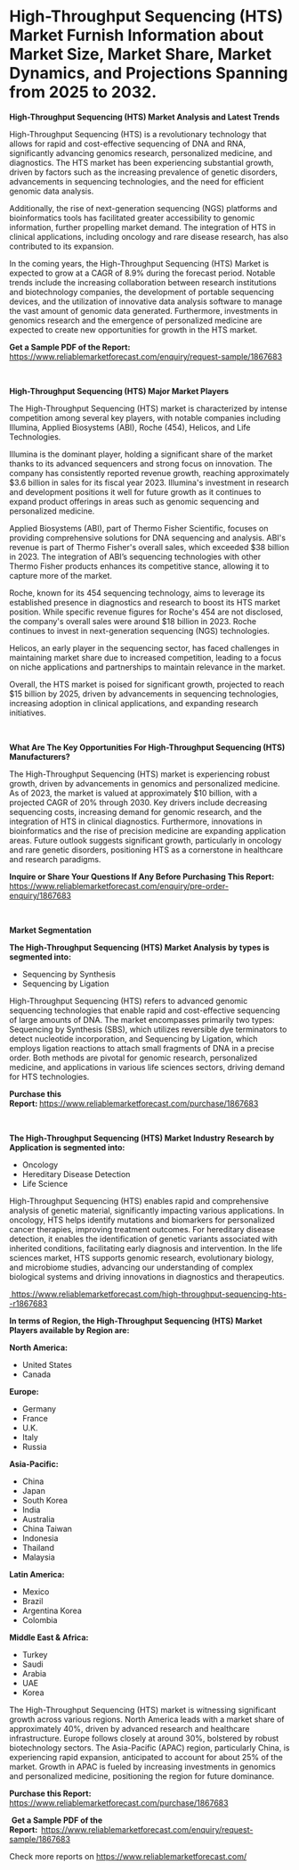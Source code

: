 <p><h1>High-Throughput Sequencing (HTS) Market Furnish Information about Market Size, Market Share, Market Dynamics, and Projections Spanning from 2025 to 2032.</h1></p><p><strong>High-Throughput Sequencing (HTS) Market Analysis and Latest Trends</strong></p>
<p><p>High-Throughput Sequencing (HTS) is a revolutionary technology that allows for rapid and cost-effective sequencing of DNA and RNA, significantly advancing genomics research, personalized medicine, and diagnostics. The HTS market has been experiencing substantial growth, driven by factors such as the increasing prevalence of genetic disorders, advancements in sequencing technologies, and the need for efficient genomic data analysis. </p><p>Additionally, the rise of next-generation sequencing (NGS) platforms and bioinformatics tools has facilitated greater accessibility to genomic information, further propelling market demand. The integration of HTS in clinical applications, including oncology and rare disease research, has also contributed to its expansion.</p><p>In the coming years, the High-Throughput Sequencing (HTS) Market is expected to grow at a CAGR of 8.9% during the forecast period. Notable trends include the increasing collaboration between research institutions and biotechnology companies, the development of portable sequencing devices, and the utilization of innovative data analysis software to manage the vast amount of genomic data generated. Furthermore, investments in genomics research and the emergence of personalized medicine are expected to create new opportunities for growth in the HTS market.</p></p>
<p><strong>Get a Sample PDF of the Report:&nbsp;</strong> <a href="https://www.reliablemarketforecast.com/enquiry/request-sample/1867683?utm_campaign=2282&utm_medium=2&utm_source=Github&utm_content=ia&utm_term=03032025&utm_id=high-throughput-sequencing-hts">https://www.reliablemarketforecast.com/enquiry/request-sample/1867683</a></p>
<p>&nbsp;</p>
<p><strong>High-Throughput Sequencing (HTS) Major Market Players</strong></p>
<p><p>The High-Throughput Sequencing (HTS) market is characterized by intense competition among several key players, with notable companies including Illumina, Applied Biosystems (ABI), Roche (454), Helicos, and Life Technologies. </p><p>Illumina is the dominant player, holding a significant share of the market thanks to its advanced sequencers and strong focus on innovation. The company has consistently reported revenue growth, reaching approximately $3.6 billion in sales for its fiscal year 2023. Illumina's investment in research and development positions it well for future growth as it continues to expand product offerings in areas such as genomic sequencing and personalized medicine.</p><p>Applied Biosystems (ABI), part of Thermo Fisher Scientific, focuses on providing comprehensive solutions for DNA sequencing and analysis. ABI's revenue is part of Thermo Fisher's overall sales, which exceeded $38 billion in 2023. The integration of ABI’s sequencing technologies with other Thermo Fisher products enhances its competitive stance, allowing it to capture more of the market.</p><p>Roche, known for its 454 sequencing technology, aims to leverage its established presence in diagnostics and research to boost its HTS market position. While specific revenue figures for Roche's 454 are not disclosed, the company's overall sales were around $18 billion in 2023. Roche continues to invest in next-generation sequencing (NGS) technologies.</p><p>Helicos, an early player in the sequencing sector, has faced challenges in maintaining market share due to increased competition, leading to a focus on niche applications and partnerships to maintain relevance in the market.</p><p>Overall, the HTS market is poised for significant growth, projected to reach $15 billion by 2025, driven by advancements in sequencing technologies, increasing adoption in clinical applications, and expanding research initiatives.</p></p>
<p>&nbsp;</p>
<p><strong>What Are The Key Opportunities For High-Throughput Sequencing (HTS) Manufacturers?</strong></p>
<p><p>The High-Throughput Sequencing (HTS) market is experiencing robust growth, driven by advancements in genomics and personalized medicine. As of 2023, the market is valued at approximately $10 billion, with a projected CAGR of 20% through 2030. Key drivers include decreasing sequencing costs, increasing demand for genomic research, and the integration of HTS in clinical diagnostics. Furthermore, innovations in bioinformatics and the rise of precision medicine are expanding application areas. Future outlook suggests significant growth, particularly in oncology and rare genetic disorders, positioning HTS as a cornerstone in healthcare and research paradigms.</p></p>
<p><strong>Inquire or Share Your Questions If Any Before Purchasing This Report:</strong> <a href="https://www.reliablemarketforecast.com/enquiry/pre-order-enquiry/1867683?utm_campaign=2282&utm_medium=2&utm_source=Github&utm_content=ia&utm_term=03032025&utm_id=high-throughput-sequencing-hts">https://www.reliablemarketforecast.com/enquiry/pre-order-enquiry/1867683</a></p>
<p>&nbsp;</p>
<p><strong>Market Segmentation</strong></p>
<p><strong>The High-Throughput Sequencing (HTS) Market Analysis by types is segmented into:</strong></p>
<p><ul><li>Sequencing by Synthesis</li><li>Sequencing by Ligation</li></ul></p>
<p><p>High-Throughput Sequencing (HTS) refers to advanced genomic sequencing technologies that enable rapid and cost-effective sequencing of large amounts of DNA. The market encompasses primarily two types: Sequencing by Synthesis (SBS), which utilizes reversible dye terminators to detect nucleotide incorporation, and Sequencing by Ligation, which employs ligation reactions to attach small fragments of DNA in a precise order. Both methods are pivotal for genomic research, personalized medicine, and applications in various life sciences sectors, driving demand for HTS technologies.</p></p>
<p><strong>Purchase this Report:&nbsp;</strong><a href="https://www.reliablemarketforecast.com/purchase/1867683?utm_campaign=2282&utm_medium=2&utm_source=Github&utm_content=ia&utm_term=03032025&utm_id=high-throughput-sequencing-hts">https://www.reliablemarketforecast.com/purchase/1867683</a></p>
<p>&nbsp;</p>
<p><strong>The High-Throughput Sequencing (HTS) Market Industry Research by Application is segmented into:</strong></p>
<p><ul><li>Oncology</li><li>Hereditary Disease Detection</li><li>Life Science</li></ul></p>
<p><p>High-Throughput Sequencing (HTS) enables rapid and comprehensive analysis of genetic material, significantly impacting various applications. In oncology, HTS helps identify mutations and biomarkers for personalized cancer therapies, improving treatment outcomes. For hereditary disease detection, it enables the identification of genetic variants associated with inherited conditions, facilitating early diagnosis and intervention. In the life sciences market, HTS supports genomic research, evolutionary biology, and microbiome studies, advancing our understanding of complex biological systems and driving innovations in diagnostics and therapeutics.</p></p>
<p><a href="https://www.reliablemarketforecast.com/high-throughput-sequencing-hts--r1867683?utm_campaign=2282&utm_medium=2&utm_source=Github&utm_content=ia&utm_term=03032025&utm_id=high-throughput-sequencing-hts">&nbsp;https://www.reliablemarketforecast.com/high-throughput-sequencing-hts--r1867683</a></p>
<p><strong>In terms of Region, the High-Throughput Sequencing (HTS) Market Players available by Region are:</strong></p>
<p>
    <p> <strong> North America: </strong>
        <ul>
            <li>United States</li>
            <li>Canada</li>
        </ul>
        </p> 
    <p> <strong> Europe: </strong>
        <ul>
            <li>Germany</li>
            <li>France</li>
            <li>U.K.</li>
            <li>Italy</li>
            <li>Russia</li>
        </ul>
        </p> 
    <p> <strong> Asia-Pacific: </strong>
        <ul>
            <li>China</li>
            <li>Japan</li>
            <li>South Korea</li>
            <li>India</li>
            <li>Australia</li>
            <li>China Taiwan</li>
            <li>Indonesia</li>
            <li>Thailand</li>
            <li>Malaysia</li>
        </ul>
        </p> 
    <p> <strong> Latin America: </strong>
        <ul>
            <li>Mexico</li>
            <li>Brazil</li>
            <li>Argentina Korea</li>
            <li>Colombia</li>
        </ul>
        </p> 
    <p> <strong> Middle East & Africa: </strong>
        <ul>
            <li>Turkey</li>
            <li>Saudi</li>
            <li>Arabia</li>
            <li>UAE</li>
            <li>Korea</li>
        </ul>
    </p>
    </p>
<p><p>The High-Throughput Sequencing (HTS) market is witnessing significant growth across various regions. North America leads with a market share of approximately 40%, driven by advanced research and healthcare infrastructure. Europe follows closely at around 30%, bolstered by robust biotechnology sectors. The Asia-Pacific (APAC) region, particularly China, is experiencing rapid expansion, anticipated to account for about 25% of the market. Growth in APAC is fueled by increasing investments in genomics and personalized medicine, positioning the region for future dominance.</p></p>
<p><strong>Purchase this Report: </strong><a href="https://www.reliablemarketforecast.com/purchase/1867683?utm_campaign=2282&utm_medium=2&utm_source=Github&utm_content=ia&utm_term=03032025&utm_id=high-throughput-sequencing-hts">https://www.reliablemarketforecast.com/purchase/1867683</a></p>
<p>&nbsp;<strong>Get a Sample PDF of the Report:&nbsp;&nbsp;</strong><a href="https://www.reliablemarketforecast.com/enquiry/request-sample/1867683?utm_campaign=2282&utm_medium=2&utm_source=Github&utm_content=ia&utm_term=03032025&utm_id=high-throughput-sequencing-hts">https://www.reliablemarketforecast.com/enquiry/request-sample/1867683</a></p>
<p><strong></strong></p>
<p>Check more reports on <a href="https://www.reliablemarketforecast.com/?utm_campaign=2282&utm_medium=2&utm_source=Github&utm_content=ia&utm_term=03032025&utm_id=high-throughput-sequencing-hts">https://www.reliablemarketforecast.com/</a></p>